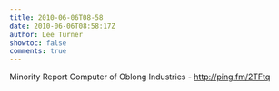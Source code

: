 ```yaml
---
title: 2010-06-06T08-58
date: 2010-06-06T08:58:17Z
author: Lee Turner
showtoc: false
comments: true
---
```


Minority Report Computer of Oblong Industries - http://ping.fm/2TFtq

